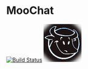 # MooChat
[![Build Status](https://travis-ci.org/blazra/MooChat.svg?branch=master)](https://travis-ci.org/blazra/MooChat)
![Alt text](https://raw.githubusercontent.com/blazra/MooChat/master/icon.png)
